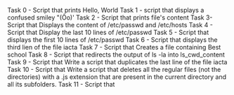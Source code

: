 Task 0 - Script that prints Hello, World
Task 1 - script that displays a confused smiley "(Ôo)'
Task 2 - Script that prints file's content
Task 3- Script that Displays the content of /etc/passwd and /etc/hosts
Task 4 - Script that Display the last 10 lines of /etc/passwd
Task 5 - Script that displays the first 10 lines of /etc/passwd
Task 6 - Script that displays the third lien of the file iacta
Task 7 - Script that Creates a file containing Best school
Task 8 - Script that redirects the output of ls -la into ls_cwd_content
Task 9 - Script that Write a script that duplicates the last line of the file iacta
Task 10 - Script that Write a script that deletes all the regular files (not the directories) with a .js extension that are present in the current directory and all its subfolders.
Task 11 - Script that 